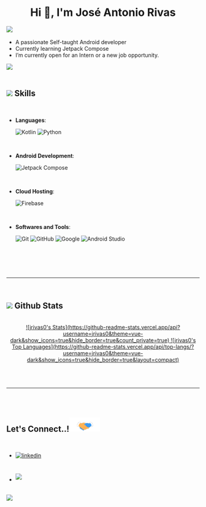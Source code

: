 <h1 align="center">Hi 👋, I'm José Antonio Rivas</h1>
<img src="https://i.imgur.com/6xFJcvh.png">

<br>

- A passionate Self-taught Android developer
- Currently learning Jetpack Compose
- I’m currently open for an Intern or a new job opportunity.

<img src="https://user-images.githubusercontent.com/73097560/115834477-dbab4500-a447-11eb-908a-139a6edaec5c.gif"><br><br>

## <img src="https://media2.giphy.com/media/QssGEmpkyEOhBCb7e1/giphy.gif?cid=ecf05e47a0n3gi1bfqntqmob8g9aid1oyj2wr3ds3mg700bl&rid=giphy.gif" width ="25"><b> Skills</b>
<br>

<p align="center">

- **Languages**:
    
    ![Kotlin](https://img.shields.io/badge/Kotlin-7F52FF?style=for-the-badge&logo=Kotlin&logoColor=white)
    ![Python](https://img.shields.io/badge/Python%20-%2314354C.svg?style=for-the-badge&logo=python&logoColor=white)

<br>   
    
- **Android Development**:

   ![Jetpack Compose](https://img.shields.io/badge/Jetpack-Compose-blue)

<br>

- **Cloud Hosting**:

    ![Firebase](https://img.shields.io/badge/firebase-ffca28?style=for-the-badge&logo=firebase&logoColor=black)
    
<br>

- **Softwares and Tools**:

    ![Git](https://img.shields.io/badge/git-%23F05033.svg?style=for-the-badge&logo=git&logoColor=white)
    ![GitHub](https://img.shields.io/badge/github-%23121011.svg?style=for-the-badge&logo=github&logoColor=white)
    ![Google](https://img.shields.io/badge/google-%234285F4.svg?style=for-the-badge&logo=google&logoColor=white)
    ![Android Studio](https://img.shields.io/badge/Android%20Studio-3DDC84?style=flat&logo=AndroidStudio&logoColor=white)

<br>

</p>

<br>
<br>

-----

<br>


## <img src="https://media.giphy.com/media/iY8CRBdQXODJSCERIr/giphy.gif" width="35"><b> Github Stats </b>
<br>

<div align="center">

<a href="https://github.com/0xabdulkhalid/">
![jrivas0's Stats](https://github-readme-stats.vercel.app/api?username=jrivas0&theme=vue-dark&show_icons=true&hide_border=true&count_private=true)
![jrivas0's Top Languages](https://github-readme-stats.vercel.app/api/top-langs/?username=jrivas0&theme=vue-dark&show_icons=true&hide_border=true&layout=compact)  
</a>
</div>

<br>
<br>
<br>

-----

<br>
<br>

## <b> Let's Connect..!</b><img src="https://github.com/0xAbdulKhalid/0xAbdulKhalid/raw/main/assets/mdImages/handshake.gif" width ="80">
<br>
<div align='left'>

<ul>

<li>
<a href="https://www.linkedin.com/in/jrivas0/" target="_blank">
<img src="https://img.shields.io/badge/linkedin:  jrivas0-%2300acee.svg?color=405DE6&style=for-the-badge&logo=linkedin&logoColor=white" alt=linkedin style="margin-bottom: 5px;"/>
</a>
</li>

<br>

<br>

<li>
<a href="mailto:joseantoniorivas11@gmail.com" target="_blank">
<img src="https://img.shields.io/badge/gmail:  jrivas0-%23EA4335.svg?style=for-the-badge&logo=gmail&logoColor=white" t=mail style="margin-bottom: 5px;" />
</a>
</li>
	
</ul>
</div>

<br>
<img src="https://user-images.githubusercontent.com/73097560/115834477-dbab4500-a447-11eb-908a-139a6edaec5c.gif">
<br>
<br>
<br>

<div align='center'>
